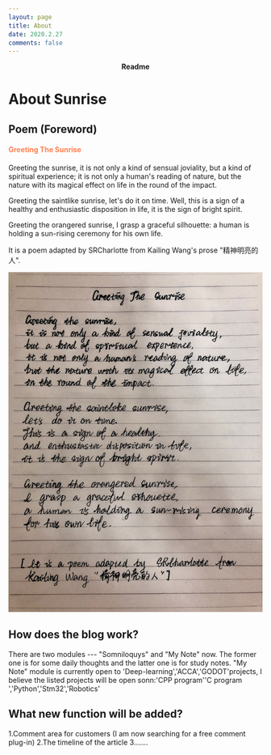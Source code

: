 ```yaml
---
layout: page
title: About 
date: 2020.2.27
comments: false
---
```

    
<center><a ><b>Readme</b></a> </center>

# About Sunrise

## Poem (Foreword)
#### <font color=#FF7F50> Greeting The Sunrise</font>
Greeting the sunrise,
it is not only a kind of sensual joviality,
but a kind of spiritual experience;
it is not only a human's reading of nature,
but the nature with its magical effect on life in the round of the impact.

Greeting the saintlike sunrise,
let's do it on time.
Well,
this is a sign of a healthy and enthusiastic disposition in life,
it is the sign of bright spirit.

Greeting the orangered sunrise,
I grasp a graceful silhouette:
a human is holding a sun-rising ceremony for his own life.

  
   It is a  poem adapted by SRCharlotte from Kailing Wang's prose "精神明亮的人".

<img src="assets/img/sunrise.jpg" />

## How does the blog work?
There are two modules --- "Somniloquys" and "My Note" now. 
The former one is for some daily thoughts and the latter one is for study notes.
"My Note" module is currently open to 'Deep-learning','ACCA','GODOT'projects,
I believe the listed projects will be open sonn:'CPP program''C program ','Python','Stm32','Robotics'

## What new function will be added?
1.Comment area for customers (I am now searching for a free comment plug-in)
2.The timeline of the article
3.......









